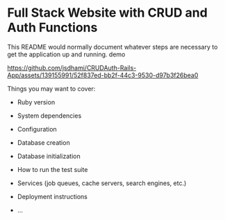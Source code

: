 # Full Stack Website with CRUD and Auth Functions
This README would normally document whatever steps are necessary to get the
application up and running.
demo



https://github.com/jsdhami/CRUDAuth-Rails-App/assets/139155991/52f837ed-bb2f-44c3-9530-d97b3f26bea0



Things you may want to cover:

* Ruby version

* System dependencies

* Configuration

* Database creation

* Database initialization

* How to run the test suite

* Services (job queues, cache servers, search engines, etc.)

* Deployment instructions

* ...
